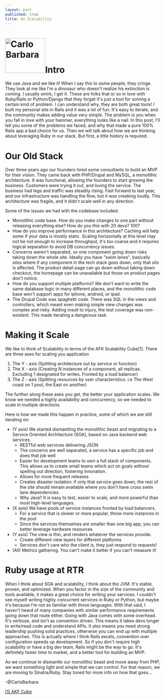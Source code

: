 ```yaml
---
layout: post
published: true
title: On Scalability
---
```

<h1><a href="http://blog.tech.renttherunway.com/?attachment_id=280" rel="attachment wp-att-280"><img class="wp-image-280 alignleft" alt="Carlo Barbara" src="http://blog.tech.renttherunway.com/wp-content/uploads/2013/01/CAB_bio_pic.jpg" width="130" height="112" /></a>Intro</h1>
We use Java and we like it! When I say this to some people, they cringe. They look at me like I'm a dinosaur who doesn't realize his extinction is coming. I usually smirk, I get it. These are folks that or so in love with Ruby/Rails or Python/Django that they forget it's just a tool for solving a certain kind of problem. I can understand why, they are both great tools! I built my personal site in Rails and it was a lot of fun. It's easy to iterate, and the community makes adding value very simple. The problem is you when you fall in love with your hammer, everything looks like a nail. In this post, I'll tell you some of the problems we faced, and why that made a pure 100% Rails app a bad choice for us. Then we will talk about how we are thinking about leveraging Ruby in our stack. But first, a little history is required.
<h1>Our Old Stack</h1>
Over three years ago our founders hired some consultants to build an MVP for their vision. They came back with PHP/Drupal and MySQL, a monolithic architecture. It was functional, allowing the founders to start growing the business. Customers were trying it out, and loving the service. The business had legs and traffic was steadily rising. Fast forward to last year, and our infrastructure was handling the flow, but it was creaking loudly. This architecture was fragile, and it didn't scale well in any direction.

Some of the issues we had with the codebase included:
<ul>
	<li>Monolithic code base. How do you make changes to one part without releasing everything else? How do you this with 20 devs? 100?</li>
	<li>How do you improve performance in this architecture? Caching will help some if your data is mostly static. Scaling horizontally at this level may not be not enough to increase throughput, it's too coarse and it requires logical separation to avoid DB concurrency issues.</li>
	<li>Concerns weren't separated, so one component going down risks taking down the whole site. Ideally you have "swim lanes", basically silos where if any component in the tech stack goes down, only that silo is affected. The product detail page can go down without taking down checkout, the homepage can be unavailable but those on product pages don't notice.</li>
	<li>How do you support multiple platforms? We don't want to write the same database logic in many different places, and the monolithic code base won't support apps for iphone, android, or ipad.</li>
	<li>The Drupal Code was spaghetti code. There was SQL in the views and controllers, which meant even making simple view changes was complex and risky. Adding insult to injury, the test coverage was non-existent. This made iterating a dangerous task.</li>
</ul>
<h1>Making it Scale</h1>
We like to think of Scalability in terms of the AFK Scalability Cube[1]. There are three axes for scaling you application
<ol>
	<li>The Y - axis (Splitting architecture out by service or function)</li>
	<li>The X - axis (Creating N instances of a component, all replicas. Excluding 1 designated for writes. Fronted by a load balancer)</li>
	<li>The Z - axis (Splitting resources by user characteristics. i.e The West coast on 1 pool, the East on another)</li>
</ol>
The further along these axes you get, the better your application scales. We know we needed a highly availability and concurrency, so we needed to scale in multiple directions.

Here is how we made this happen in practice, some of which we are still iterating on:
<ul>
	<li>(Y axis) We started dismantling the monolithic beast and migrating to a Service Oriented Architecture (SOA), based on Java backend web services.
<ul>
	<li>RESTful web services delivering JSON</li>
	<li>The concerns are well separated, a service has a specific job and does that job well</li>
	<li>Easier for development teams to own a full stack of components. This allows us to create small teams which act on goals without spelling out direction, fostering innovation.</li>
	<li>Allows for more frequent releases</li>
	<li>Creates disaster isolation: if only that service goes down, the rest of the site should remain available where you don't have cross swim lane dependencies.</li>
	<li>Why Java? It is easy to test, easier to scale, and more powerful than most high-level languages.</li>
</ul>
</li>
	<li>(X axis) We have pools of service instances fronted by load balancers.
<ul>
	<li>For a service that is slower or more popular, throw more instances in the pool</li>
	<li>Since the services themselves are smaller than one big app, you can better leverage hardware resources</li>
</ul>
</li>
	<li>(Y axis) The view is thin, and renders whatever the services provide.
<ul>
	<li>Create different view layers for different platforms</li>
	<li>Services don't care who the client is, they just respond to requests!</li>
</ul>
</li>
	<li>(All) Metrics gathering. You can't make it better if you can't measure it!</li>
</ul>
<h1>Ruby usage at RTR</h1>
When I think about SOA and scalability, I think about the JVM. It's stable, proven, and optimized. When you factor in the size of the community and tools available, it makes a great choice for writing your services. I couldn't see myself writing highly concurrent services in Ruby or Python, but maybe it's because I'm not as familiar with those languages. With that said, I haven't heard of many companies with similar performance requirements going down that route either. Going with Java comes with some overhead. It's verbose, and isn't as convention driven. This means it takes devs longer to write/read code and understand APIs. It also means you need strong leadership pushing solid practices, otherwise you can end up with multiple approaches. This is actually where I think Rails excels, convention over configuration speeds up development. So if you don't require high scalability or have a big dev team, Rails might be the way to go. It's definitely faster time to market, and a better tool for building an MVP.

As we continue to dismantle our monolithic beast and move away from PHP, we want something light and simple that we can control. For that reason, we are moving to Sinatra/Ruby. Stay tuned for more info on how that goes...

-@CarloBarbara

<a href="http://www.amazon.com/Scalability-Rules-Principles-Scaling-Sites/dp/0321753887/ref=sr_1_1?ie=UTF8&amp;qid=1354635203&amp;sr=8-1&amp;keywords=fisher+scalability">[1] AKF Cube</a>